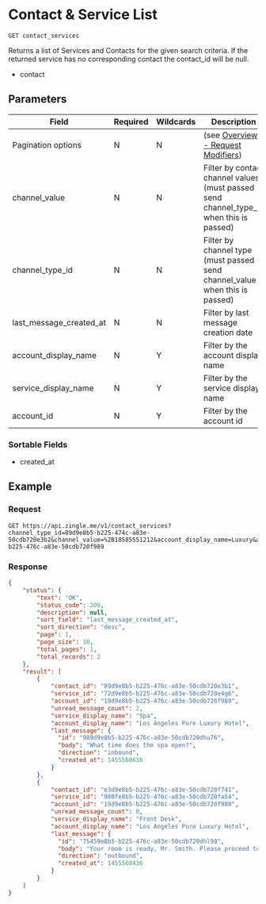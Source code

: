 # Contact & Service List

    GET contact_services
    
Returns a list of Services and Contacts for the given search criteria.  If the returned service has no corresponding contact the contact_id will be null.



* contact

## Parameters
Field | Required | Wildcards | Description
--- | --- | --- | ---
Pagination options | N | N | (see [Overview - Request Modifiers][])
channel_value | N | N | Filter by contact channel values (must passed send channel_type_id when this is passed)
channel_type_id | N | N | Filter by channel type (must passed send channel_value when this is passed)
last_message_created_at | N | N | Filter by last message creation date
account_display_name | N | Y | Filter by the account display name
service_display_name | N | Y | Filter by the service display name
account_id           | N | Y | Filter by the account id
 
### Sortable Fields
* created_at

## Example
### Request

    GET https://api.zingle.me/v1/contact_services?channel_type_id=89d9e8b5-b225-474c-a83e-50cdb720e3b2&channel_value=%2B18585551212&account_display_name=Luxury&account_id=19d9e8b5-b225-476c-a83e-50cdb720f989

### Response
``` json
{
    "status": {
        "text": "OK",
        "status_code": 200,
        "description": null,
        "sort_field": "last_message_created_at",
        "sort_direction": "desc",
        "page": 1,
        "page_size": 10,
        "total_pages": 1,
        "total_records": 2
    },
    "result": [
        {
            "contact_id": "89d9e8b5-b225-476c-a83e-50cdb720e3b1",
            "service_id": "72d9e8b5-b225-476c-a83e-50cdb720e4g6",
            "account_id": "19d9e8b5-b225-476c-a83e-50cdb720f989",
            "unread_message_count": 2,
            "service_display_name": "Spa",
            "account_display_name": "Los Angeles Pure Luxury Hotel",
            "last_message": {
              "id": "989d9e8b5-b225-476c-a83e-50cdb720dhu76",
              "body": "What time does the spa open?",
              "direction": "inbound",
              "created_at": 1455560636
            }
        },
        {
            "contact_id": "e3d9e8b5-b225-476c-a83e-50cdb720f741",
            "service_id": "980fe8b5-b225-476c-a83e-50cdb720fa54",
            "account_id": "19d9e8b5-b225-476c-a83e-50cdb720f989",
            "unread_message_count": 0,
            "service_display_name": "Front Desk",
            "account_display_name": "Los Angeles Pure Luxury Hotel",
            "last_message": {
              "id": "75459e8b5-b225-476c-a83e-50cdb720dhl98",
              "body": "Your room is ready, Mr. Smith. Please proceed to the front desk to pick up your key.",
              "direction": "outbound",
              "created_at": 1455560436
            }
        }        
    ]
}
```

[Overview - Request Modifiers]: /README.md#request-modifiers
